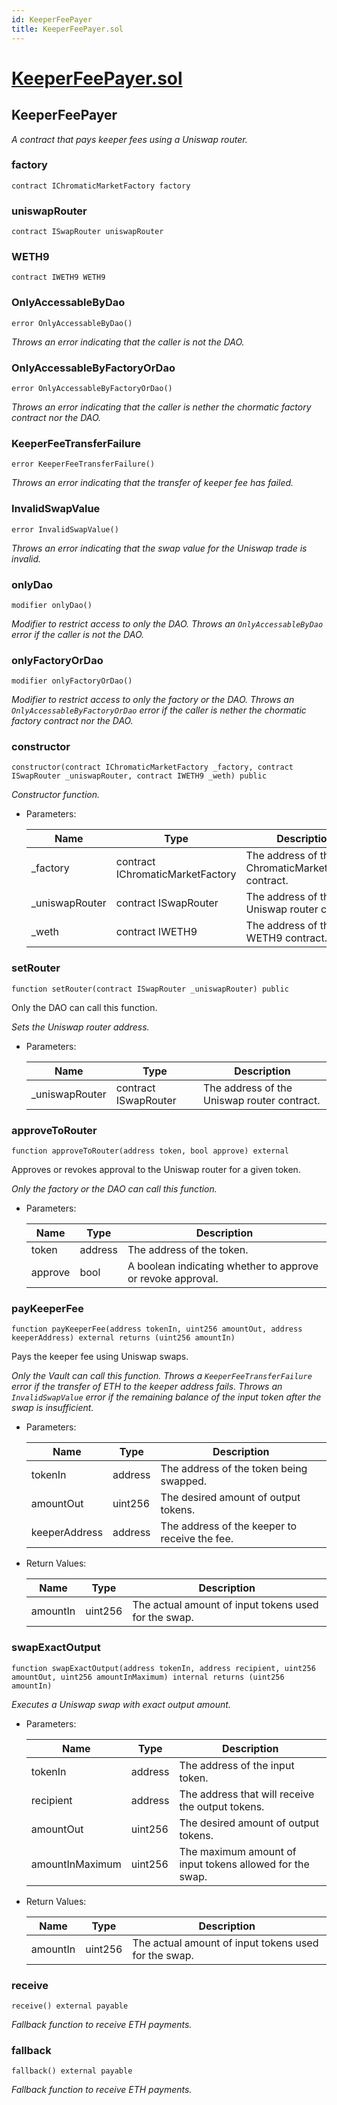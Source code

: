 ```yaml
---
id: KeeperFeePayer
title: KeeperFeePayer.sol
---
```

# [KeeperFeePayer.sol](https://github.com/chromatic-protocol/contracts/tree/main/contracts/core/KeeperFeePayer.sol)

## KeeperFeePayer

_A contract that pays keeper fees using a Uniswap router._

### factory

```solidity
contract IChromaticMarketFactory factory
```

### uniswapRouter

```solidity
contract ISwapRouter uniswapRouter
```

### WETH9

```solidity
contract IWETH9 WETH9
```

### OnlyAccessableByDao

```solidity
error OnlyAccessableByDao()
```

_Throws an error indicating that the caller is not the DAO._

### OnlyAccessableByFactoryOrDao

```solidity
error OnlyAccessableByFactoryOrDao()
```

_Throws an error indicating that the caller is nether the chormatic factory contract nor the DAO._

### KeeperFeeTransferFailure

```solidity
error KeeperFeeTransferFailure()
```

_Throws an error indicating that the transfer of keeper fee has failed._

### InvalidSwapValue

```solidity
error InvalidSwapValue()
```

_Throws an error indicating that the swap value for the Uniswap trade is invalid._

### onlyDao

```solidity
modifier onlyDao()
```

_Modifier to restrict access to only the DAO.
     Throws an `OnlyAccessableByDao` error if the caller is not the DAO._

### onlyFactoryOrDao

```solidity
modifier onlyFactoryOrDao()
```

_Modifier to restrict access to only the factory or the DAO.
     Throws an `OnlyAccessableByFactoryOrDao` error if the caller is nether the chormatic factory contract nor the DAO._

### constructor

```solidity
constructor(contract IChromaticMarketFactory _factory, contract ISwapRouter _uniswapRouter, contract IWETH9 _weth) public
```

_Constructor function._

- Parameters:

  | Name | Type | Description |
  | ---- | ---- | ----------- |
  | _factory | contract IChromaticMarketFactory | The address of the ChromaticMarketFactory contract. |
  | _uniswapRouter | contract ISwapRouter | The address of the Uniswap router contract. |
  | _weth | contract IWETH9 | The address of the WETH9 contract. |

### setRouter

```solidity
function setRouter(contract ISwapRouter _uniswapRouter) public
```

Only the DAO can call this function.

_Sets the Uniswap router address._

- Parameters:

  | Name | Type | Description |
  | ---- | ---- | ----------- |
  | _uniswapRouter | contract ISwapRouter | The address of the Uniswap router contract. |

### approveToRouter

```solidity
function approveToRouter(address token, bool approve) external
```

Approves or revokes approval to the Uniswap router for a given token.

_Only the factory or the DAO can call this function._

- Parameters:

  | Name | Type | Description |
  | ---- | ---- | ----------- |
  | token | address | The address of the token. |
  | approve | bool | A boolean indicating whether to approve or revoke approval. |

### payKeeperFee

```solidity
function payKeeperFee(address tokenIn, uint256 amountOut, address keeperAddress) external returns (uint256 amountIn)
```

Pays the keeper fee using Uniswap swaps.

_Only the Vault can call this function.
     Throws a `KeeperFeeTransferFailure` error if the transfer of ETH to the keeper address fails.
     Throws an `InvalidSwapValue` error if the remaining balance of the input token after the swap is insufficient._

- Parameters:

  | Name | Type | Description |
  | ---- | ---- | ----------- |
  | tokenIn | address | The address of the token being swapped. |
  | amountOut | uint256 | The desired amount of output tokens. |
  | keeperAddress | address | The address of the keeper to receive the fee. |

- Return Values:

  | Name | Type | Description |
  | ---- | ---- | ----------- |
  | amountIn | uint256 | The actual amount of input tokens used for the swap. |

### swapExactOutput

```solidity
function swapExactOutput(address tokenIn, address recipient, uint256 amountOut, uint256 amountInMaximum) internal returns (uint256 amountIn)
```

_Executes a Uniswap swap with exact output amount._

- Parameters:

  | Name | Type | Description |
  | ---- | ---- | ----------- |
  | tokenIn | address | The address of the input token. |
  | recipient | address | The address that will receive the output tokens. |
  | amountOut | uint256 | The desired amount of output tokens. |
  | amountInMaximum | uint256 | The maximum amount of input tokens allowed for the swap. |

- Return Values:

  | Name | Type | Description |
  | ---- | ---- | ----------- |
  | amountIn | uint256 | The actual amount of input tokens used for the swap. |

### receive

```solidity
receive() external payable
```

_Fallback function to receive ETH payments._

### fallback

```solidity
fallback() external payable
```

_Fallback function to receive ETH payments._

